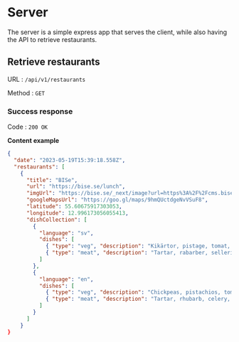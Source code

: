 # Server

The server is a simple express app that serves the client, while also having the API to retrieve restaurants.

## Retrieve restaurants

URL : `/api/v1/restaurants`

Method : `GET`

### Success response

Code : `200 OK`

**Content example**

```json
{
  "date": "2023-05-19T15:39:18.558Z",
  "restaurants": [
    {
      "title": "BISe",
      "url": "https://bise.se/lunch",
      "imgUrl": "https://bise.se/_next/image?url=https%3A%2F%2Fcms.bise.se%2Fwp-content%2Fuploads%2F2022%2F10%2FLunch_Bise.jpeg&w=1080&q=75",
      "googleMapsUrl": "https://goo.gl/maps/9hmQUctdgeNvVSuF8",
      "latitude": 55.60675917303053,
      "longitude": 12.996173056055413,
      "dishCollection": [
        {
          "language": "sv",
          "dishes": [
            { "type": "veg", "description": "Kikärtor, pistage, tomat, rabarber" },
            { "type": "meat", "description": "Tartar, rabarber, selleri, rågbröd" }
          ]
        },
        {
          "language": "en",
          "dishes": [
            { "type": "veg", "description": "Chickpeas, pistachios, tomato, rhubarb" },
            { "type": "meat", "description": "Tartar, rhubarb, celery, rye bread" }
          ]
        }
      ]
    }
}
```

